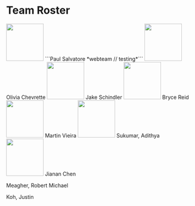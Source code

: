 # Team Roster

<img src="https://raw.githubusercontent.com/r-meagher/CS2212Group14/master/resources/paul.jpg?token=AX1VEvInn6xuL2OWdO0w4fjdUbRHsVZhks5YkPniwA%3D%3D" width="100" height="100" />
```Paul Salvatore  
*webteam // testing*```


<img src="https://raw.githubusercontent.com/r-meagher/CS2212Group14/master/resources/olivia.jpg?token=AX1VEsVZPNmtyacqw_2MSw-Jk80z1ceqks5YkP42wA%3D%3D" width="100" height="100" /> 
Olivia Chevrette

<img src="https://github.com/r-meagher/CS2212Group14/blob/master/resources/jake.png?raw=true" width="100" height="100" />
Jake Schindler

<img src="https://github.com/r-meagher/CS2212Group14/blob/master/resources/bryce.png?raw=true" width="100" height="100" />
Bryce Reid

<img src="https://github.com/r-meagher/CS2212Group14/blob/master/resources/martin.png?raw=true" width="100" height="100" />
Martin Vieira

<img src="https://github.com/r-meagher/CS2212Group14/blob/master/resources/adithya.png?raw=true" width="100" height="100" />
Sukumar, Adithya

<img src="https://github.com/r-meagher/CS2212Group14/blob/master/resources/chen.png?raw=true" width="100" height="100" />
Jianan Chen 

Meagher, Robert Michael

Koh, Justin

